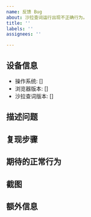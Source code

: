 ```yaml
---
name: 反馈 Bug
about: 沙拉查词运行出现不正确行为。
title: ''
labels: ''
assignees: ''

---
```


<!--
反馈前请确保已阅读
反馈前请确保已阅读
反馈前请确保已阅读

- 使用说明： https://saladict.crimx.com/manual.html
- 常见问题以及答复： https://saladict.crimx.com/q&a.html
- 在 issues 页面搜索你的问题，很可能已被解决。

请填写模板描述问题，以便别人理解、定位和解决问题。
请填写模板描述问题，以便别人理解、定位和解决问题。
请填写模板描述问题，以便别人理解、定位和解决问题。
请填写模板描述问题，以便别人理解、定位和解决问题。
请填写模板描述问题，以便别人理解、定位和解决问题。
请填写模板描述问题，以便别人理解、定位和解决问题。
请填写模板描述问题，以便别人理解、定位和解决问题。
请填写模板描述问题，以便别人理解、定位和解决问题。
请填写模板描述问题，以便别人理解、定位和解决问题。
请填写模板描述问题，以便别人理解、定位和解决问题。
-->

<!-- 这是隐藏的信息 -->
<!-- 👆这样括起来的信息将被隐藏，填写时注意不要写在里面。 -->

<!-- 点击编辑器上方的 preview 可预览效果 -->

## 设备信息
- 操作系统: [] <!-- 如 [Window10] -->
- 浏览器版本: [] <!-- 如 [Chrome77] -->
- 沙拉查词版本: [] <!-- 如 [v7.0.0] -->

<!-- 请在下方 ## 开头行之间的空白处填写 -->

## 描述问题
<!-- 清晰地说明出现了什么问题 -->



## 复现步骤
<!--
如何重复触发不正确的行为，如：

1. 打开某某某......
2. 点击某某某......
3. 滚动到某某某......
4. 问题出现
-->



## 期待的正常行为
<!-- 清晰地描述正常情况下应该出现什么结果 -->



## 截图
<!-- 需要情况下，可借助截图描述问题 -->



## 额外信息
<!-- 更多有助于理解问题的描述和资料 -->


